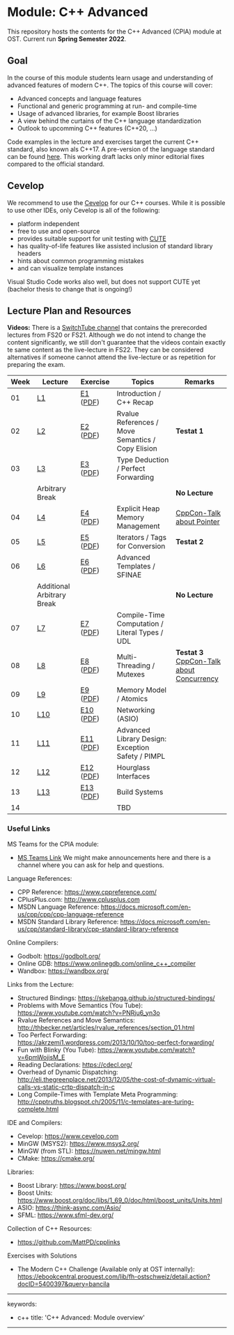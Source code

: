 # Module: C++ Advanced

This repository hosts the contents for the C++ Advanced (CPlA) module at
OST. Current run **Spring Semester 2022**.

## Goal

In the course of this module students learn usage and understanding of
advanced features of modern C++. The topics of this course will cover:

-   Advanced concepts and language features
-   Functional and generic programming at run- and compile-time
-   Usage of advanced libraries, for example Boost libraries
-   A view behind the curtains of the C++ language standardization
-   Outlook to upcomming C++ features (C++20, ...)

Code examples in the lecture and exercises target the current C++
standard, also known als C++17. A pre-version of the language standard
can be found
[here](http://www.open-std.org/jtc1/sc22/wg21/docs/papers/2017/n4659.pdf).
This working draft lacks only minor editorial fixes compared to the
official standard.


## Cevelop

We recommend to use the [Cevelop](https://www.cevelop.com) for our C++
courses. While it is possible to use other IDEs, only Cevelop is all of the following:

-   platform independent
-   free to use and open-source
-   provides suitable support for unit testing with
    [CUTE](https://www.cute-test.com)
-   has quality-of-life features like assisted inclusion of standard
    library headers
-   hints about common programming mistakes
-   and can visualize template instances

Visual Studio Code works also well, but does not support CUTE yet (bachelor thesis to change that is ongoing!)

## Lecture Plan and Resources

**Videos:** There is a [SwitchTube channel](https://tube.switch.ch/channels/2a2692d0) that contains the prerecorded lectures from FS20 or FS21. Although we do not intend to change the content significantly, we still don't guarantee that the videos contain exactly te same content as the live-lecture in FS22. They can be considered alternatives if someone cannot attend the live-lecture or as repetition for preparing the exam.

| Week | Lecture                | Exercise                                                                                | Topics                                                 | Remarks        |
|------|------------------------|-----------------------------------------------------------------------------------------|--------------------------------------------------------|----------------|
| 01   | [L1](week01) | [E1](week01/README.md) ([PDF](http://cxx.pages.gitlab.ost.ch/cpla/week01.pdf))   | Introduction / C++ Recap                              |                |
| 02   | [L2](week02) | [E2](week02/README.md) ([PDF](http://cxx.pages.gitlab.ost.ch/cpla/week02.pdf))   | Rvalue References / Move Semantics / Copy Elision     | **Testat 1**   |
| 03   | [L3](week03) | [E3](week03/README.md) ([PDF](http://cxx.pages.gitlab.ost.ch/cpla/week03.pdf))   | Type Deduction / Perfect Forwarding                   |                |
|      | Arbitrary Break               |                                                                            |                                                       | **No Lecture** |
| 04   | [L4](week04) | [E4](week04/README.md) ([PDF](http://cxx.pages.gitlab.ost.ch/cpla/week04.pdf))   | Explicit Heap Memory Management                       | [CppCon-Talk about Pointer](https://www.youtube.com/watch?v=rqVWj0aVSxg)               |
| 05   | [L5](week05) | [E5](week05/README.md) ([PDF](http://cxx.pages.gitlab.ost.ch/cpla/week05.pdf))   | Iterators / Tags for Conversion                       | **Testat 2**   |
| 06   | [L6](week06) | [E6](week06/README.md) ([PDF](http://cxx.pages.gitlab.ost.ch/cpla/week06.pdf))   | Advanced Templates / SFINAE                           |                |
|      | Additional Arbitrary Break |                                                                            |                                                       | **No Lecture** |
| 07   | [L7](week07) | [E7](week07/README.md) ([PDF](http://cxx.pages.gitlab.ost.ch/cpla/week07.pdf))   | Compile-Time Computation / Literal Types / UDL        |                |
| 08   | [L8](week08) | [E8](week08/README.md) ([PDF](http://cxx.pages.gitlab.ost.ch/cpla/week08.pdf))   | Multi-Threading / Mutexes                             | **Testat 3** <br/> [CppCon-Talk about Concurrency](https://www.youtube.com/watch?v=F6Ipn7gCOsY)   |
| 09   | [L9](week09) | [E9](week09/README.md) ([PDF](http://cxx.pages.gitlab.ost.ch/cpla/week09.pdf))   | Memory Model / Atomics                                |                |
| 10   | [L10](week10) | [E10](week10/README.md) ([PDF](http://cxx.pages.gitlab.ost.ch/cpla/week10.pdf)) | Networking (ASIO)                                     |                |
| 11   | [L11](week11) | [E11](week11/README.md) ([PDF](http://cxx.pages.gitlab.ost.ch/cpla/week11.pdf)) | Advanced Library Design: Exception Safety / PIMPL     |                |
| 12   | [L12](week12) | [E12](week12/README.md) ([PDF](http://cxx.pages.gitlab.ost.ch/cpla/week12.pdf)) | Hourglass Interfaces                                  |                |
| 13   | [L13](week13) | [E13](week13/README.md) ([PDF](http://cxx.pages.gitlab.ost.ch/cpla/week13.pdf)) | Build Systems                                         |                |
| 14   |  |  | TBD                                          |                |



### Useful Links

MS Teams for the CPlA module:
* [MS Teams Link](https://teams.microsoft.com/l/team/19%3aXrP15EcbsSPRT36qJ01-7cLuEHGJJmmT8pdsRM8Ib9Q1%40thread.tacv2/conversations?groupId=99a61ef0-6ca5-466b-bd32-38fddb8deb11&tenantId=a6e70fa3-1c7a-4aa2-a25e-836eea52ca22)
We might make announcements here and there is a channel where you can ask for help and questions.


Language References:
* CPP Reference: https://www.cppreference.com/
* CPlusPlus.com: http://www.cplusplus.com
* MSDN Language Reference: https://docs.microsoft.com/en-us/cpp/cpp/cpp-language-reference
* MSDN Standard Library Reference: https://docs.microsoft.com/en-us/cpp/standard-library/cpp-standard-library-reference
 
Online Compilers:
* Godbolt: https://godbolt.org/
* Online GDB: https://www.onlinegdb.com/online_c++_compiler
* Wandbox: https://wandbox.org/

Links from the Lecture:
* Structured Bindings: https://skebanga.github.io/structured-bindings/
* Problems with Move Semantics (You Tube): https://www.youtube.com/watch?v=PNRju6_yn3o
* Rvalue References and Move Semantics: http://thbecker.net/articles/rvalue_references/section_01.html
* Too Perfect Forwarding: https://akrzemi1.wordpress.com/2013/10/10/too-perfect-forwarding/
* Fun with Blinky (You Tube): https://www.youtube.com/watch?v=6pmWojisM_E
* Reading Declarations: https://cdecl.org/
* Overhead of Dynamic Dispatching: http://eli.thegreenplace.net/2013/12/05/the-cost-of-dynamic-virtual-calls-vs-static-crtp-dispatch-in-c
* Long Compile-Times with Template Meta Programming: http://cpptruths.blogspot.ch/2005/11/c-templates-are-turing-complete.html

IDE and Compilers:
* Cevelop: https://www.cevelop.com
* MinGW (MSYS2): https://www.msys2.org/
* MinGW (from STL): https://nuwen.net/mingw.html
* CMake: https://cmake.org/

Libraries:
* Boost Library: https://www.boost.org/
* Boost Units: https://www.boost.org/doc/libs/1_69_0/doc/html/boost_units/Units.html
* ASIO: https://think-async.com/Asio/ 
* SFML: https://www.sfml-dev.org/

Collection of C++ Resources:
* https://github.com/MattPD/cpplinks

Exercises with Solutions
* The Modern C++ Challenge (Available only at OST internally): https://ebookcentral.proquest.com/lib/fh-ostschweiz/detail.action?docID=5400397&query=bancila

---
keywords:
- c++
title: 'C++ Advanced: Module overview'
---


